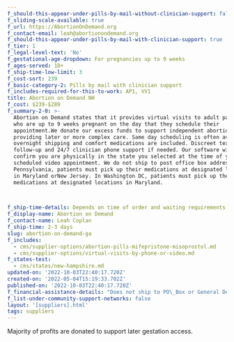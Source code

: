 ```yaml
---
f_should-this-appear-under-pills-by-mail-without-clinician-support: false
f_sliding-scale-available: true
f_url: https://AbortionOnDemand.org
f_contact-email: leah@abortionondemand.org
f_should-this-appear-under-pills-by-mail-with-clinician-support: true
f_tier: 1
f_legal-level-text: 'No'
f_gestational-age-dropdown: For pregnancies up to 9 weeks
f_ages-served: 18+
f_ship-time-low-limit: 3
f_cost-sort: 239
f_basic-category-2: Pills by mail with clinician support
f_includes-required-for-this-to-work: AP1, VV1
title: Abortion on Demand NH
f_cost: $239-$289
f_summary-2-0: >-
  Abortion on Demand states that it provides virtual visits to adult patients
  who are up to 9 weeks pregnant on the day that they schedule their
  appointment.We donate our excess funds to support independent abortion clinics
  providing later or more complex care. Same day scheduling is often available;
  overnight shipping and comfort medications are included. Discreet text-based
  follow-up and 24/7 clinician phone support if needed. Our software will
  confirm you are physically in the state you selected at the time of your
  scheduled video appointment. We do not ship to post office box addresses. In
  Pennsylvania, patients must pick up their medications at designated locations
  in Maryland orNew Jersey. In Washington DC, patients must pick up their
  medications at designated locations in Maryland.


  ‍
f_ship-time-details: Depends on time of order and waiting requirements in some states
f_display-name: Abortion on Demand
f_contact-name: Leah Coplan
f_ship-time: 2-3 days
slug: abortion-on-demand-ga
f_includes:
  - cms/supplier-options/abortion-pills-mifepristone-misoprostol.md
  - cms/supplier-options/virtual-visits-by-phone-or-video.md
f_states-test:
  - cms/states/new-hampshire.md
updated-on: '2022-10-03T22:40:17.720Z'
created-on: '2022-05-04T15:19:33.702Z'
published-on: '2022-10-03T22:40:17.720Z'
f_financial-assistance-details: "Does not ship to PO\_Box or General Delivery addresses"
f_list-under-community-support-networks: false
layout: '[suppliers].html'
tags: suppliers
---
```


Majority of profits are donated to support later gestation access.
